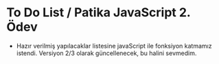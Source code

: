# To Do List / Patika JavaScript 2. Ödev

* Hazır verilmiş yapılacaklar listesine javaScript ile fonksiyon katmamız istendi. Versiyon 2/3 olarak güncellenecek, bu halini sevmedim.